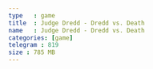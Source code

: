 ```yaml
---
type   : game
title  : Judge Dredd - Dredd vs. Death
name   : Judge Dredd - Dredd vs. Death
categories: [game]
telegram : 819
size : 785 MB
---
```



